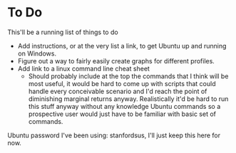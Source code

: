 # To Do
This'll be a running list of things to do

* Add instructions, or at the very list a link, to get Ubuntu up and running on Windows. 
* Figure out a way to fairly easily create graphs for different profiles. 
* Add link to a linux command line cheat sheet
    * Should probably include at the top the commands that I think will be most useful, it would be hard to come up with scripts that could handle every conceivable scenario and I'd reach the point of diminishing marginal returns anyway. Realistically it'd be hard to run this stuff anyway without any knowledge Ubuntu commands so a prospective user would just have to be familiar with basic set of commands. 
    
Ubuntu password I've been using: stanfordsus, I'll just keep this here for now. 
